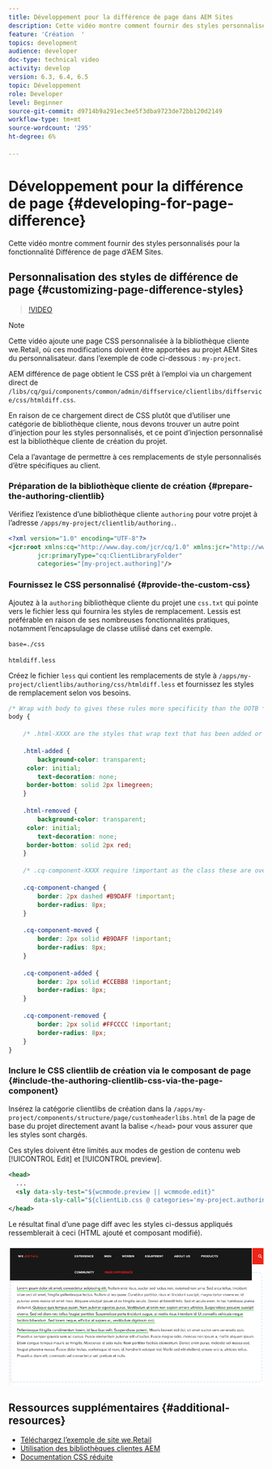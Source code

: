 ```yaml
---
title: Développement pour la différence de page dans AEM Sites
description: Cette vidéo montre comment fournir des styles personnalisés pour la fonctionnalité Différence de page d’AEM Sites.
feature: 'Création  '
topics: development
audience: developer
doc-type: technical video
activity: develop
version: 6.3, 6.4, 6.5
topic: Développement
role: Developer
level: Beginner
source-git-commit: d9714b9a291ec3ee5f3dba9723de72bb120d2149
workflow-type: tm+mt
source-wordcount: '295'
ht-degree: 6%

---
```



# Développement pour la différence de page {#developing-for-page-difference}

Cette vidéo montre comment fournir des styles personnalisés pour la fonctionnalité Différence de page d’AEM Sites.

## Personnalisation des styles de différence de page {#customizing-page-difference-styles}

>[!VIDEO](https://video.tv.adobe.com/v/18871/?quality=9&learn=on)

>[!NOTE]
>
>Cette vidéo ajoute une page CSS personnalisée à la bibliothèque cliente we.Retail, où ces modifications doivent être apportées au projet AEM Sites du personnalisateur. dans l’exemple de code ci-dessous : `my-project`.

AEM différence de page obtient le CSS prêt à l’emploi via un chargement direct de `/libs/cq/gui/components/common/admin/diffservice/clientlibs/diffservice/css/htmldiff.css`.

En raison de ce chargement direct de CSS plutôt que d’utiliser une catégorie de bibliothèque cliente, nous devons trouver un autre point d’injection pour les styles personnalisés, et ce point d’injection personnalisé est la bibliothèque cliente de création du projet.

Cela a l’avantage de permettre à ces remplacements de style personnalisés d’être spécifiques au client.

### Préparation de la bibliothèque cliente de création {#prepare-the-authoring-clientlib}

Vérifiez l’existence d’une bibliothèque cliente `authoring` pour votre projet à l’adresse `/apps/my-project/clientlib/authoring.`.

```xml
<?xml version="1.0" encoding="UTF-8"?>
<jcr:root xmlns:cq="http://www.day.com/jcr/cq/1.0" xmlns:jcr="http://www.jcp.org/jcr/1.0"
        jcr:primaryType="cq:ClientLibraryFolder"
        categories="[my-project.authoring]"/>
```

### Fournissez le CSS personnalisé {#provide-the-custom-css}

Ajoutez à la `authoring` bibliothèque cliente du projet une `css.txt` qui pointe vers le fichier less qui fournira les styles de remplacement. [](https://lesscss.org/) Lessis est préférable en raison de ses nombreuses fonctionnalités pratiques, notamment l’encapsulage de classe utilisé dans cet exemple.

```shell
base=./css

htmldiff.less
```

Créez le fichier `less` qui contient les remplacements de style à `/apps/my-project/clientlibs/authoring/css/htmldiff.less` et fournissez les styles de remplacement selon vos besoins.

```css
/* Wrap with body to gives these rules more specificity than the OOTB */
body {

    /* .html-XXXX are the styles that wrap text that has been added or removed */

    .html-added {
        background-color: transparent;
     color: initial;
        text-decoration: none;
     border-bottom: solid 2px limegreen;
    }

    .html-removed {
        background-color: transparent;
     color: initial;
        text-decoration: none;
     border-bottom: solid 2px red;
    }

    /* .cq-component-XXXX require !important as the class these are overriding uses it. */

    .cq-component-changed {
        border: 2px dashed #B9DAFF !important;
        border-radius: 8px;
    }
    
    .cq-component-moved {
        border: 2px solid #B9DAFF !important;
        border-radius: 8px;
    }

    .cq-component-added {
        border: 2px solid #CCEBB8 !important;
        border-radius: 8px;
    }

    .cq-component-removed {
        border: 2px solid #FFCCCC !important;
        border-radius: 8px;
    }
}
```

### Inclure le CSS clientlib de création via le composant de page {#include-the-authoring-clientlib-css-via-the-page-component}

Insérez la catégorie clientlibs de création dans la `/apps/my-project/components/structure/page/customheaderlibs.html` de la page de base du projet directement avant la balise `</head>` pour vous assurer que les styles sont chargés.

Ces styles doivent être limités aux modes de gestion de contenu web [!UICONTROL Edit] et [!UICONTROL preview].

```xml
<head>
  ...
  <sly data-sly-test="${wcmmode.preview || wcmmode.edit}" 
       data-sly-call="${clientLib.css @ categories='my-project.authoring'}"/>
</head>
```

Le résultat final d’une page diff avec les styles ci-dessus appliqués ressemblerait à ceci (HTML ajouté et composant modifié).

![Différence entre les pages](assets/page-diff.png)

## Ressources supplémentaires {#additional-resources}

* [Téléchargez l’exemple de site we.Retail](https://github.com/Adobe-Marketing-Cloud/aem-sample-we-retail/releases)
* [Utilisation des bibliothèques clientes AEM](https://helpx.adobe.com/fr/experience-manager/6-5/sites/developing/using/clientlibs.html)
* [Documentation CSS réduite](https://lesscss.org/)
